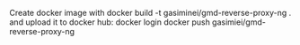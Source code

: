 Create docker image with
docker build -t gasiminei/gmd-reverse-proxy-ng .
and upload it to docker hub:
docker login
docker push gasimiei/gmd-reverse-proxy-ng 

